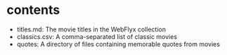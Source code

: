 # contents
 
* titles.md: The movie titles in the WebFlyx collection
* classics.csv: A comma-separated list of classic movies
* quotes: A directory of files containing memorable quotes from movies